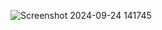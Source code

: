 ![Screenshot 2024-09-24 141745](https://github.com/user-attachments/assets/9fe8a389-5caa-433a-94b2-e81d6ec5321c)

